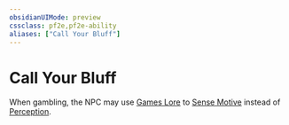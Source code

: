 ```yaml
---
obsidianUIMode: preview
cssclass: pf2e,pf2e-ability
aliases: ["Call Your Bluff"]
---
```

# Call Your Bluff

When gambling, the NPC may use [Games Lore](../../compendium/skills.md#Lore) to [Sense Motive](sense-motive.md) instead of [Perception](../../compendium/skills.md#Perception).